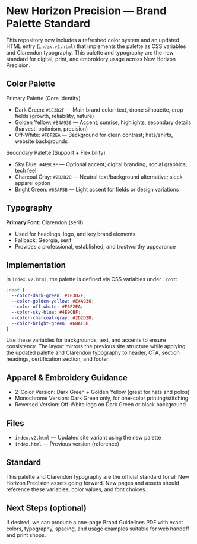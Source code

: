 # New Horizon Precision — Brand Palette Standard

This repository now includes a refreshed color system and an updated HTML entry (`index.v2.html`) that implements the palette as CSS variables and Clarendon typography. This palette and typography are the new standard for digital, print, and embroidery usage across New Horizon Precision.

## Color Palette

Primary Palette (Core Identity)
- Dark Green: `#1E3D2F` — Main brand color; text, drone silhouette, crop fields (growth, reliability, nature)
- Golden Yellow: `#E4A936` — Accent; sunrise, highlights, secondary details (harvest, optimism, precision)
- Off-White: `#F6F2EA` — Background for clean contrast; hats/shirts, website backgrounds

Secondary Palette (Support + Flexibility)
- Sky Blue: `#4E9CBF` — Optional accent; digital branding, social graphics, tech feel
- Charcoal Gray: `#2D2D2D` — Neutral text/background alternative; sleek apparel option
- Bright Green: `#6BAF5B` — Light accent for fields or design variations

## Typography

**Primary Font:** Clarendon (serif)
- Used for headings, logo, and key brand elements
- Fallback: Georgia, serif
- Provides a professional, established, and trustworthy appearance

## Implementation

In `index.v2.html`, the palette is defined via CSS variables under `:root`:

```css
:root {
  --color-dark-green: #1E3D2F;
  --color-golden-yellow: #E4A936;
  --color-off-white: #F6F2EA;
  --color-sky-blue: #4E9CBF;
  --color-charcoal-gray: #2D2D2D;
  --color-bright-green: #6BAF5B;
}
```

Use these variables for backgrounds, text, and accents to ensure consistency. The layout mirrors the previous site structure while applying the updated palette and Clarendon typography to header, CTA, section headings, certification section, and footer.

## Apparel & Embroidery Guidance
- 2-Color Version: Dark Green + Golden Yellow (great for hats and polos)
- Monochrome Version: Dark Green only, for one-color printing/stitching
- Reversed Version: Off-White logo on Dark Green or black background

## Files
- `index.v2.html` — Updated site variant using the new palette
- `index.html` — Previous version (reference)

## Standard
This palette and Clarendon typography are the official standard for all New Horizon Precision assets going forward. New pages and assets should reference these variables, color values, and font choices.

## Next Steps (optional)
If desired, we can produce a one-page Brand Guidelines PDF with exact colors, typography, spacing, and usage examples suitable for web handoff and print shops.

